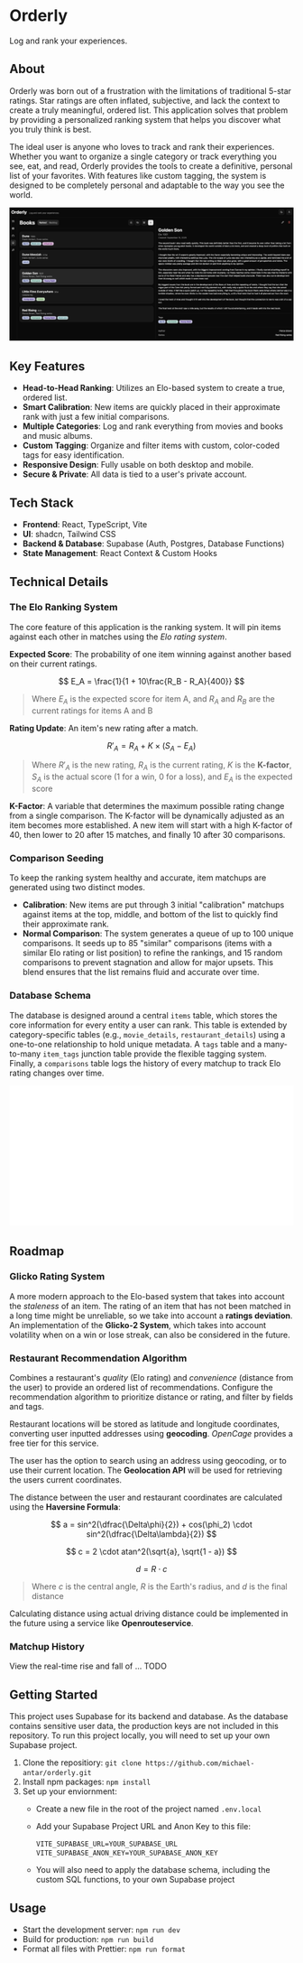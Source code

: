 # Orderly

Log and rank your experiences.

## About

Orderly was born out of a frustration with the limitations of traditional 5-star ratings. Star ratings are often inflated, subjective, and lack the context to create a truly meaningful, ordered list. This application solves that problem by providing a personalized ranking system that helps you discover what you truly think is best.

The ideal user is anyone who loves to track and rank their experiences. Whether you want to organize a single category or track everything you see, eat, and read, Orderly provides the tools to create a definitive, personal list of your favorites. With features like custom tagging, the system is designed to be completely personal and adaptable to the way you see the world.

![Book Page](docs/main_photo.png)

## Key Features

- **Head-to-Head Ranking**: Utilizes an Elo-based system to create a true, ordered list.
- **Smart Calibration**: New items are quickly placed in their approximate rank with just a few initial comparisons.
- **Multiple Categories**: Log and rank everything from movies and books and music albums.
- **Custom Tagging**: Organize and filter items with custom, color-coded tags for easy identification.
- **Responsive Design**: Fully usable on both desktop and mobile.
- **Secure & Private**: All data is tied to a user's private account.

## Tech Stack

- **Frontend**: React, TypeScript, Vite
- **UI**: shadcn, Tailwind CSS
- **Backend & Database**: Supabase (Auth, Postgres, Database Functions)
- **State Management**: React Context & Custom Hooks

## Technical Details

### The Elo Ranking System

The core feature of this application is the ranking system. It will pin items against each other in matches using the _Elo rating system_.

**Expected Score**: The probability of one item winning against another based on their current ratings.

$$
E_A = \frac{1}{1 + 10\frac{R_B - R_A}{400}}
$$

> Where $E_A$ is the expected score for item A, and $R_A$ and $R_B$ are the current ratings for items A and B

**Rating Update**: An item's new rating after a match.

$$
R'_A = R_A + K \times (S_A - E_A)
$$

> Where $R'_A$ is the new rating, $R_A$ is the current rating, $K$ is the **K-factor**, $S_A$ is the actual score (1 for a win, 0 for a loss), and $E_A$ is the expected score

**K-Factor**: A variable that determines the maximum possible rating change from a single comparison. The K-factor will be dynamically adjusted as an item becomes more established. A new item will start with a high K-factor of 40, then lower to 20 after 15 matches, and finally 10 after 30 comparisons.

### Comparison Seeding

To keep the ranking system healthy and accurate, item matchups are generated using two distinct modes.

- **Calibration**: New items are put through 3 initial "calibration" matchups against items at the top, middle, and bottom of the list to quickly find their approximate rank.
- **Normal Comparison**: The system generates a queue of up to 100 unique comparisons. It seeds up to 85 "similar" comparisons (items with a similar Elo rating or list position) to refine the rankings, and 15 random comparisons to prevent stagnation and allow for major upsets. This blend ensures that the list remains fluid and accurate over time.

### Database Schema

The database is designed around a central `items` table, which stores the core information for every entity a user can rank. This table is extended by category-specific tables (e.g., `movie_details`, `restaurant_details`) using a one-to-one relationship to hold unique metadata. A `tags` table and a many-to-many `item_tags` junction table provide the flexible tagging system. Finally, a `comparisons` table logs the history of every matchup to track Elo rating changes over time.

![Database Schema](docs/db_schema.svg)

## Roadmap

### Glicko Rating System

A more modern approach to the Elo-based system that takes into account the _staleness_ of an item. The rating of an item that has not been matched in a long time might be unreliable, so we take into account a **ratings deviation**. An implementation of the **Glicko-2 System**, which takes into account volatility when on a win or lose streak, can also be considered in the future.

### Restaurant Recommendation Algorithm

Combines a restaurant's _quality_ (Elo rating) and _convenience_ (distance from the user) to provide an ordered list of recommendations. Configure the recommendation algorithm to prioritize distance or rating, and filter by fields and tags.

Restaurant locations will be stored as latitude and longitude coordinates, converting user inputted addresses using **geocoding**. _OpenCage_ provides a free tier for this service.

The user has the option to search using an address using geocoding, or to use their current location. The **Geolocation API** will be used for retrieving the users current coordinates.

The distance between the user and restaurant coordinates are calculated using the **Haversine Formula**:

$$
a = sin^2(\dfrac{\Delta\phi}{2}) + cos(\phi_2) \cdot sin^2(\dfrac{\Delta\lambda}{2})
$$

$$
c = 2 \cdot atan^2(\sqrt{a}, \sqrt{1 - a})
$$

$$
d = R \cdot c
$$

> Where $c$ is the central angle, $R$ is the Earth's radius, and $d$ is the final distance

Calculating distance using actual driving distance could be implemented in the future using a service like **Openrouteservice**.

### Matchup History

View the real-time rise and fall of ... TODO

## Getting Started

This project uses Supabase for its backend and database. As the database contains sensitive user data, the production keys are not included in this repository. To run this project locally, you will need to set up your own Supabase project.

1. Clone the repositiory: `git clone https://github.com/michael-antar/orderly.git`
2. Install npm packages: `npm install`
3. Set up your enviornment:
    - Create a new file in the root of the project named `.env.local`
    - Add your Supabase Project URL and Anon Key to this file:

        ```
        VITE_SUPABASE_URL=YOUR_SUPABASE_URL
        VITE_SUPABASE_ANON_KEY=YOUR_SUPABASE_ANON_KEY
        ```

    - You will also need to apply the database schema, including the custom SQL functions, to your own Supabase project

## Usage

- Start the development server: `npm run dev`
- Build for production: `npm run build`
- Format all files with Prettier: `npm run format`
